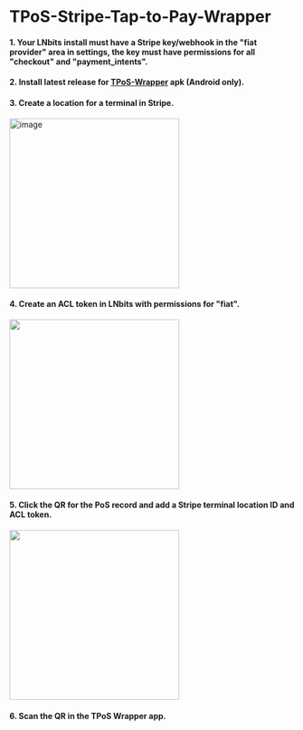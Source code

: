 # TPoS-Stripe-Tap-to-Pay-Wrapper

#### 1. Your LNbits install must have a Stripe key/webhook in the "fiat provider" area in settings, the key must have permissions for all "checkout" and "payment_intents".

#### 2. Install latest release for <a href="https://github.com/lnbits/TPoS-Stripe-Tap-to-Pay-Wrapper">TPoS-Wrapper</a> apk (Android only).

#### 3. Create a location for a terminal in Stripe.

<img width="300" alt="image" src="https://github.com/user-attachments/assets/0b3301d7-9ad5-4101-96ec-e899e2de28e8" />

#### 4. Create an ACL token in LNbits with permissions for "fiat".

<img width="300" src="https://github.com/user-attachments/assets/ff07350e-8a3f-498e-aaef-40776442a9aa" />

#### 5. Click the QR for the PoS record and add a Stripe terminal location ID and ACL token.

<img width="300" src="https://github.com/user-attachments/assets/bdad19d0-4853-4008-8ce8-585051958ac6" />

#### 6. Scan the QR in the TPoS Wrapper app.<br/>
